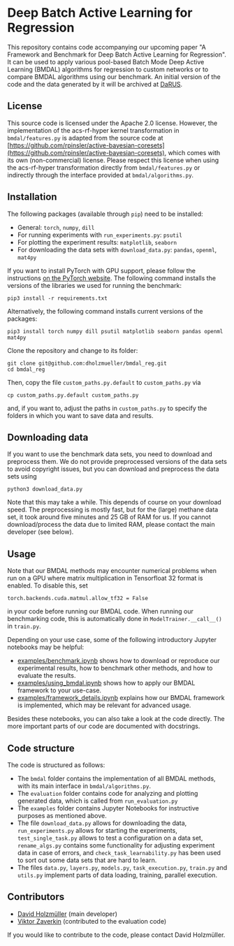 # Deep Batch Active Learning for Regression

This repository contains code accompanying our upcoming paper "A Framework and Benchmark for Deep Batch Active Learning for Regression". It can be used to apply various pool-based Batch Mode Deep Active Learning (BMDAL) algorithms for regression to custom networks or to compare BMDAL algorithms using our benchmark. An initial version of the code and the data generated by it will be archived at [DaRUS](https://doi.org/10.18419/darus-2615).

## License

This source code is licensed under the Apache 2.0 license. However, the implementation of the acs-rf-hyper kernel transformation in `bmdal/features.py` is adapted from the source code at [https://github.com/rpinsler/active-bayesian-coresets](https://github.com/rpinsler/active-bayesian-coresets), which comes with its own (non-commercial) license. Please respect this license when using the acs-rf-hyper transformation directly from `bmdal/features.py` or indirectly through the interface provided at `bmdal/algorithms.py`.

## Installation

The following packages (available through `pip`) need to be installed:
- General: `torch`, `numpy`, `dill`
- For running experiments with `run_experiments.py`: `psutil`
- For plotting the experiment results: `matplotlib`, `seaborn`
- For downloading the data sets with `download_data.py`: `pandas`, `openml`, `mat4py`

If you want to install PyTorch with GPU support, please follow the instructions [on the PyTorch website](https://pytorch.org/get-started/locally/). The following command installs the versions of the libraries we used for running the benchmark:
```
pip3 install -r requirements.txt
```
Alternatively, the following command installs current versions of the packages:
```
pip3 install torch numpy dill psutil matplotlib seaborn pandas openml mat4py
```

Clone the repository and change to its folder:
```
git clone git@github.com:dholzmueller/bmdal_reg.git
cd bmdal_reg
```
Then, copy the file `custom_paths.py.default` to `custom_paths.py` via
```
cp custom_paths.py.default custom_paths.py
```
and, if you want to, adjust the paths in `custom_paths.py` to specify the folders in which you want to save data and results.

## Downloading data

If you want to use the benchmark data sets, you need to download and preprocess them. We do not provide preprocessed versions of the data sets to avoid copyright issues, but you can download and preprocess the data sets using
```
python3 download_data.py
```
Note that this may take a while. This depends of course on your download speed. The preprocessing is mostly fast, but for the (large) methane data set, it took around five minutes and 25 GB of RAM for us. If you cannot download/process the data due to limited RAM, please contact the main developer (see below).

## Usage

Note that our BMDAL methods may encounter numerical problems when run on a GPU where matrix multiplication in Tensorfloat 32 format is enabled. To disable this, set
```
torch.backends.cuda.matmul.allow_tf32 = False
```
in your code before running our BMDAL code. When running our benchmarking code, this is automatically done in `ModelTrainer.__call__()` in `train.py`.

Depending on your use case, some of the following introductory Jupyter notebooks may be helpful:
- [examples/benchmark.ipynb](https://github.com/dholzmueller/bmdal_reg/examples/benchmark.ipynb) shows how to download or reproduce our experimental results, how to benchmark other methods, and how to evaluate the results.
- [examples/using_bmdal.ipynb](https://github.com/dholzmueller/bmdal_reg/examples/using_bmdal.ipynb) shows how to apply our BMDAL framework to your use-case.
- [examples/framework_details.ipynb](https://github.com/dholzmueller/bmdal_reg/examples/framework_details.ipynb) explains how our BMDAL framework is implemented, which may be relevant for advanced usage.

Besides these notebooks, you can also take a look at the code directly. The more important parts of our code are documented with docstrings.

## Code structure

The code is structured as follows:
- The `bmdal` folder contains the implementation of all BMDAL methods, with its main interface in `bmdal/algorithms.py`.
- The `evaluation` folder contains code for analyzing and plotting generated data, which is called from `run_evaluation.py`
- The `examples` folder contains Jupyter Notebooks for instructive purposes as mentioned above.
- The file `download_data.py` allows for downloading the data, `run_experiments.py` allows for starting the experiments, `test_single_task.py` allows to test a configuration on a data set, `rename_algs.py` contains some functionality for adjusting experiment data in case of errors, and `check_task_learnability.py` has been used to sort out some data sets that are hard to learn.
- The files `data.py`, `layers.py`, `models.py`, `task_execution.py`, `train.py` and `utils.py` implement parts of data loading, training, parallel execution.

## Contributors

- [David Holzmüller](https://www.isa.uni-stuttgart.de/institut/team/Holzmueller/) (main developer)
- [Viktor Zaverkin](https://www.itheoc.uni-stuttgart.de/institute/team/Zaverkin/) (contributed to the evaluation code)

If you would like to contribute to the code, please contact David Holzmüller.








